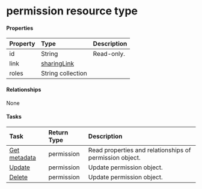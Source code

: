 # permission resource type



#### Properties
| Property	   | Type	|Description|
|:---------------|:--------|:----------|
|id|String| Read-only.|
|link|[sharingLink](sharinglink.md)||
|roles|String collection||

#### Relationships
None


#### Tasks

| Task		   | Return Type	|Description|
|:---------------|:--------|:----------|
|[Get metadata](../api/permission_get.md) | permission |Read properties and relationships of permission object.|
|[Update](../api/permission_update.md) | permission	|Update permission object. |
|[Delete](../api/permission_delete.md) | permission	|Update permission object. |

